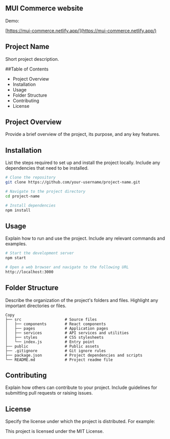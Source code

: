 ## MUI Commerce website

Demo:  

[https://mui-commerce.netlify.app/](https://mui-commerce.netlify.app/)
## Project Name
Short project description.

##Table of Contents
- Project Overview
- Installation
- Usage
- Folder Structure
- Contributing
- License

## Project Overview
Provide a brief overview of the project, its purpose, and any key features.

## Installation
List the steps required to set up and install the project locally. Include any dependencies that need to be installed.

```bash
# Clone the repository
git clone https://github.com/your-username/project-name.git

# Navigate to the project directory
cd project-name

# Install dependencies
npm install
```
## Usage
Explain how to run and use the project. Include any relevant commands and examples.


```bash
# Start the development server
npm start

# Open a web browser and navigate to the following URL
http://localhost:3000
```

## Folder Structure
Describe the organization of the project's folders and files. Highlight any important directories or files.

```
Copy
├── src                   # Source files
│   ├── components        # React components
│   ├── pages             # Application pages
│   ├── services          # API services and utilities
│   ├── styles            # CSS stylesheets
│   └── index.js          # Entry point
├── public                # Public assets
├── .gitignore            # Git ignore rules
├── package.json          # Project dependencies and scripts
└── README.md             # Project readme file
```
## Contributing
Explain how others can contribute to your project. Include guidelines for submitting pull requests or raising issues.

## License
Specify the license under which the project is distributed. For example:

This project is licensed under the MIT License.
